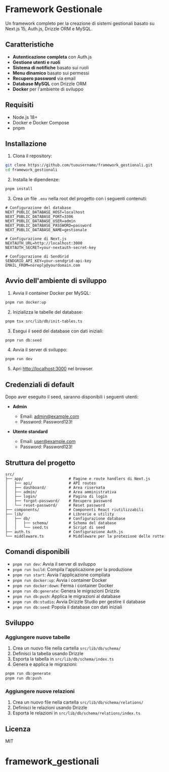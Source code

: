 # Framework Gestionale

Un framework completo per la creazione di sistemi gestionali basato su Next.js 15, Auth.js, Drizzle ORM e MySQL.

## Caratteristiche

- **Autenticazione completa** con Auth.js
- **Gestione utenti e ruoli**
- **Sistema di notifiche** basato sui ruoli
- **Menu dinamico** basato sui permessi
- **Recupero password** via email
- **Database MySQL** con Drizzle ORM
- **Docker** per l'ambiente di sviluppo

## Requisiti

- Node.js 18+
- Docker e Docker Compose
- pnpm

## Installazione

1. Clona il repository:

```bash
git clone https://github.com/tuousername/framework_gestionali.git
cd framework_gestionali
```

2. Installa le dipendenze:

```bash
pnpm install
```

3. Crea un file `.env` nella root del progetto con i seguenti contenuti:

```env
# Configurazione del database
NEXT_PUBLIC_DATABASE_HOST=localhost
NEXT_PUBLIC_DATABASE_PORT=3306
NEXT_PUBLIC_DATABASE_USER=admin
NEXT_PUBLIC_DATABASE_PASSWORD=password
NEXT_PUBLIC_DATABASE_NAME=gestionale

# Configurazione di Next.js
NEXTAUTH_URL=http://localhost:3000
NEXTAUTH_SECRET=your-nextauth-secret-key

# Configurazione di SendGrid
SENDGRID_API_KEY=your-sendgrid-api-key
EMAIL_FROM=noreply@yourdomain.com
```

## Avvio dell'ambiente di sviluppo

1. Avvia il container Docker per MySQL:

```bash
pnpm run docker:up
```

2. Inizializza le tabelle del database:

```bash
pnpm tsx src/lib/db/init-tables.ts
```

3. Esegui il seed del database con dati iniziali:

```bash
pnpm run db:seed
```

4. Avvia il server di sviluppo:

```bash
pnpm run dev
```

5. Apri [http://localhost:3000](http://localhost:3000) nel browser.

## Credenziali di default

Dopo aver eseguito il seed, saranno disponibili i seguenti utenti:

- **Admin**

  - Email: admin@example.com
  - Password: Password123!

- **Utente standard**
  - Email: user@example.com
  - Password: Password123!

## Struttura del progetto

```
src/
├── app/                    # Pagine e route handlers di Next.js
│   ├── api/                # API routes
│   ├── dashboard/          # Area riservata
│   ├── admin/              # Area amministrativa
│   ├── login/              # Pagina di login
│   ├── forgot-password/    # Recupero password
│   └── reset-password/     # Reset password
├── components/             # Componenti React riutilizzabili
├── lib/                    # Librerie e utility
│   ├── db/                 # Configurazione database
│   │   ├── schema/         # Schema del database
│   │   └── seed.ts         # Script di seed
├── auth.ts                 # Configurazione Auth.js
└── middleware.ts           # Middleware per la protezione delle rotte
```

## Comandi disponibili

- `pnpm run dev`: Avvia il server di sviluppo
- `pnpm run build`: Compila l'applicazione per la produzione
- `pnpm run start`: Avvia l'applicazione compilata
- `pnpm run docker:up`: Avvia i container Docker
- `pnpm run docker:down`: Ferma i container Docker
- `pnpm run db:generate`: Genera le migrazioni Drizzle
- `pnpm run db:push`: Applica le migrazioni al database
- `pnpm run db:studio`: Avvia Drizzle Studio per gestire il database
- `pnpm run db:seed`: Popola il database con dati iniziali

## Sviluppo

### Aggiungere nuove tabelle

1. Crea un nuovo file nella cartella `src/lib/db/schema/`
2. Definisci la tabella usando Drizzle
3. Esporta la tabella in `src/lib/db/schema/index.ts`
4. Genera e applica le migrazioni:

```bash
pnpm run db:generate
pnpm run db:push
```

### Aggiungere nuove relazioni

1. Crea un nuovo file nella cartella `src/lib/db/schema/relations/`
2. Definisci le relazioni usando Drizzle
3. Esporta le relazioni in `src/lib/db/schema/relations/index.ts`

## Licenza

MIT
# framework_gestionali
